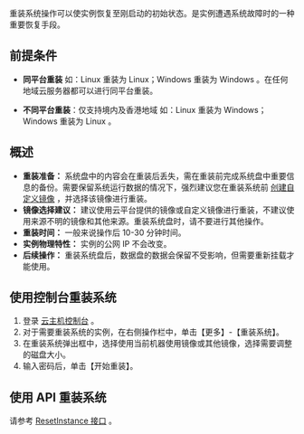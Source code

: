 重装系统操作可以使实例恢复至刚启动的初始状态。是实例遭遇系统故障时的一种重要恢复手段。

## 前提条件
 - **同平台重装**
 如：Linux 重装为 Linux；Windows 重装为 Windows 。在任何地域云服务器都可以进行同平台重装。 
 
 - **不同平台重装**：仅支持境内及香港地域
 如：Linux 重装为 Windows；Windows 重装为 Linux 。

## 概述
 - **重装准备：** 系统盘中的内容会在重装后丢失，需在重装前完成系统盘中重要信息的备份。需要保留系统运行数据的情况下，强烈建议您在重装系统前 [创建自定义镜像](/doc/product/213/4942) ，并选择该镜像进行重装。
 - **镜像选择建议：** 建议使用云平台提供的镜像或自定义镜像进行重装，不建议使用来源不明的镜像和其他来源。重装系统盘时，请不要进行其他操作。
 - **重装时间：** 一般来说操作后 10-30 分钟时间。
 - **实例物理特性：** 实例的公网 IP 不会改变。
 - **后续操作：** 重装系统盘后，数据盘的数据会保留不受影响，但需要重新挂载才能使用。

## 使用控制台重装系统
 1. 登录 [云主机控制台](http://console.tcecqpoc.fsphere.cn/cvm/) 。
 2. 对于需要重装系统的实例，在右侧操作栏中，单击【更多】-【重装系统】。
 3. 在重装系统弹出框中，选择使用当前机器使用镜像或其他镜像，选择需要调整的磁盘大小。
 4. 输入密码后，单击【开始重装】。

## 使用 API 重装系统
请参考 [ResetInstance 接口](/doc/product/213/15724) 。
